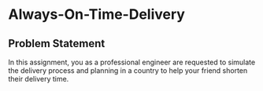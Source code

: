 # Always-On-Time-Delivery

## Problem Statement
In this assignment, you as a professional engineer are requested to simulate the delivery process and planning in a country to help your friend shorten their delivery time.
